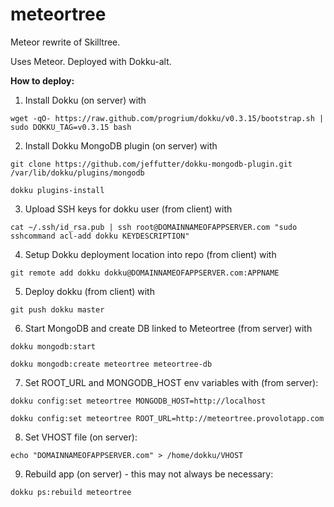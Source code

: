 # meteortree

Meteor rewrite of Skilltree.

Uses Meteor. Deployed with Dokku-alt.

**How to deploy:**

1) Install Dokku (on server) with

`wget -qO- https://raw.github.com/progrium/dokku/v0.3.15/bootstrap.sh | sudo DOKKU_TAG=v0.3.15 bash`

2) Install Dokku MongoDB plugin (on server) with

`git clone https://github.com/jeffutter/dokku-mongodb-plugin.git /var/lib/dokku/plugins/mongodb`

`dokku plugins-install`

3) Upload SSH keys for dokku user (from client) with

`cat ~/.ssh/id_rsa.pub | ssh root@DOMAINNAMEOFAPPSERVER.com "sudo sshcommand acl-add dokku KEYDESCRIPTION"`

4) Setup Dokku deployment location into repo (from client) with

`git remote add dokku dokku@DOMAINNAMEOFAPPSERVER.com:APPNAME`

5) Deploy dokku (from client) with

`git push dokku master`

6) Start MongoDB and create DB linked to Meteortree (from server) with
 
`dokku mongodb:start`

`dokku mongodb:create meteortree meteortree-db`

7) Set ROOT_URL and MONGODB_HOST env variables with (from server):

`dokku config:set meteortree MONGODB_HOST=http://localhost`

`dokku config:set meteortree ROOT_URL=http://meteortree.provolotapp.com`

8) Set VHOST file (on server):

`echo "DOMAINNAMEOFAPPSERVER.com" > /home/dokku/VHOST`

9) Rebuild app (on server) - this may not always be necessary:

`dokku ps:rebuild meteortree`

